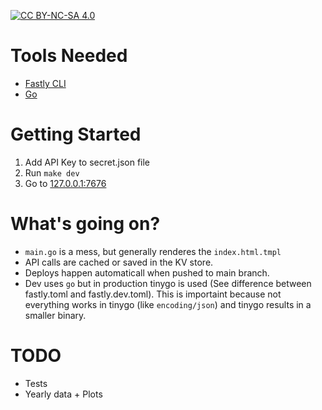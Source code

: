 [![CC BY-NC-SA 4.0][cc-by-nc-sa-image]][cc-by-nc-sa]

[cc-by-nc-sa]: http://creativecommons.org/licenses/by-nc-sa/4.0/
[cc-by-nc-sa-image]: https://licensebuttons.net/l/by-nc-sa/4.0/88x31.png

# Tools Needed

* [Fastly CLI](https://github.com/fastly/cli)
* [Go](https://go.dev/doc/install)

# Getting Started

1. Add API Key to secret.json file
2. Run `make dev`
3. Go to [127.0.0.1:7676](http://127.0.0.1:7676)

# What's going on?

* `main.go` is a mess, but generally renderes the `index.html.tmpl`
* API calls are cached or saved in the KV store.
* Deploys happen automaticall when pushed to main branch.
* Dev uses `go` but in production tinygo is used (See difference between fastly.toml and fastly.dev.toml). This is importaint because not everything works in tinygo (like `encoding/json`) and tinygo results in a smaller binary.

# TODO
* Tests
* Yearly data + Plots
